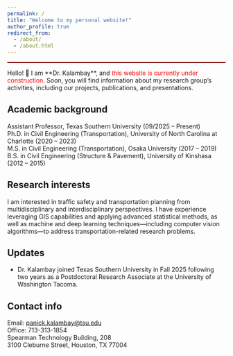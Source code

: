 ```yaml
---
permalink: /
title: "Welcome to my personal website!"
author_profile: true
redirect_from: 
  - /about/
  - /about.html
---
```

<hr style="border: 1px solid rgba(255,0,0,0.8);">
Hello! 👋  
I am **Dr. Kalambay**, and <span style="color:red;">this website is currently under construction</span>. Soon, you will find information about my research group’s activities, including our projects, publications, and presentations.

Academic background
------
Assistant Professor, Texas Southern University (09/2025 – Present)  
Ph.D. in Civil Engineering (Transportation), University of North Carolina at Charlotte (2020 – 2023)  
M.S. in Civil Engineering (Transportation), Osaka University (2017 – 2019)  
B.S. in Civil Engineering (Structure & Pavement), University of Kinshasa (2012 – 2015)

Research interests
------
I am interested in traffic safety and transportation planning from multidisciplinary and interdisciplinary perspectives. I have experience leveraging GIS capabilities and applying advanced statistical methods, as well as machine and deep learning techniques—including computer vision algorithms—to address transportation-related research problems.

Updates
------
- Dr. Kalambay joined Texas Southern University in Fall 2025 following two years as a Postdoctoral Research Associate at the University of Washington Tacoma.

Contact info
------
Email: panick.kalambay@tsu.edu<br>
Office: 713-313-1854<br>
Spearman Technology Building, 208<br>
3100 Cleburne Street, Houston, TX 77004
